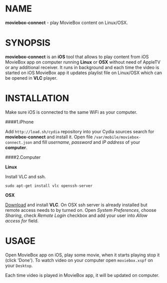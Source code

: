 # NAME

**moviebox-connect** - play MovieBox content on Linux/OSX.

# SYNOPSIS

**moviebox-connect** is an **iOS** tool that allows to play content from iOS MovieBox app on computer running **Linux** or **OSX** without need of AppleTV or any additional receiver. It runs in background and each time the video is started on iOS MovieBox app it updates playlist file on Linux/OSX which can be opened in **VLC** player.

# INSTALLATION

Make sure iOS is connected to the same WiFi as your computer.

####1.iPhone

Add `http://load.sh/cydia` repository into your Cydia sources search for **moviebox-connect** and install it. Open file `/var/mobile/moviebox-connect.json` and fill *username*, *password* and *IP address* of your **computer**.

####2.Computer

**Linux**

Install VLC and ssh.

```
sudo apt-get install vlc openssh-server
```

**OSX**

[Download](http://www.videolan.org/vlc/download-macosx.cs.html) and install **VLC**. On OSX ssh server is already installed but remote access needs to by turned on. Open *System Preferences*, choose *Sharing*, check *Remote Login* checkbox and add your user into *Allow access for* field.

# USAGE

Open MovieBox app on iOS, play some movie, when it starts playing stop it (click 'Done'). To watch video on your computer open `moviebox.xspf` on your `Desktop`.

Each time video is played in MovieBox app, it will be updated on computer.

